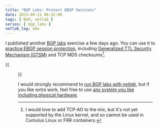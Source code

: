 ```yaml
---
title: "BGP Labs: Protect EBGP Sessions"
date: 2023-09-21 06:32:00
tags: [ BGP, netlab ]
series: [ bgp_labs ]
netlab_tag: edu
---
```

I published another [BGP labs](https://bgplab.github.io/bgplab/) exercise a few days ago. You can use it to [practice EBGP session protection](https://bgplab.github.io/bgplab/basic/6-protect/), including [Generalized TTL Security Mechanism (GTSM)](https://blog.ipspace.net/2023/03/advantages-bgp-gtsm.html) and TCP MD5 checksums[^AO].

[^AO]: I would love to add TCP-AO to the mix, but it's not yet supported by the Linux kernel, and so cannot be used in Cumulus Linux or FRR containers.

{{<figure src="https://bgplab.github.io/bgplab/basic/topology-protect.png">}}

I would strongly recommend to [run BGP labs with _netlab_](https://bgplab.github.io/bgplab/1-setup/), but if you like extra work, feel free to use [any system you like including physical hardware](https://bgplab.github.io/bgplab/external/).
